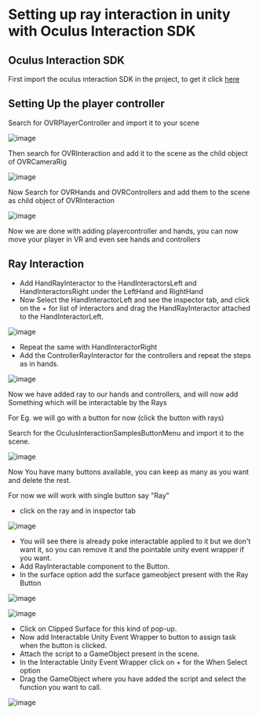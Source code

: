 # Setting up ray interaction in unity with Oculus Interaction SDK

## Oculus Interaction SDK
First import the oculus interaction SDK in the project, to get it click [here]()

## Setting Up the player controller
Search for OVRPlayerController and import it to your scene

![image](https://github.com/DamanAhuja/Docs/assets/142963733/a154757d-0256-44c2-bbad-eac78a677775)

Then search for OVRInteraction and add it to the scene as the child object of OVRCameraRig

![image](https://github.com/DamanAhuja/Docs/assets/142963733/42e2cb64-fddc-4233-9c87-e21a87339e27)

Now Search for OVRHands and OVRControllers and add them to the scene as child object of OVRInteraction

![image](https://github.com/DamanAhuja/Docs/assets/142963733/9754c112-6608-4fbc-8d5b-dc38cbc528bf)

Now we are done with adding playercontroller and hands, you can now move your player in VR and even see hands and controllers

## Ray Interaction

- Add HandRayInteractor to the HandInteractorsLeft and HandInteractorsRight under the LeftHand and RightHand
- Now Select the HandInteractorLeft and see the inspector tab, and click on the + for list of interactors and drag the HandRayInteractor attached to the HandInteractorLeft.

![image](https://github.com/DamanAhuja/Docs/assets/142963733/dbe47257-1420-42f8-bb17-dffb273bb267)

- Repeat the same with HandInteractorRight
- Add the ControllerRayInteractor for the controllers and repeat the steps as in hands.

![image](https://github.com/DamanAhuja/Docs/assets/142963733/c4ef03a7-a812-4e1b-bff5-2297a132a06e)

Now we have added ray to our hands and controllers, and will now add Something which will be interactable by the Rays

For Eg. we will go with a button for now (click the button with rays)

Search for the OculusInteractionSamplesButtonMenu and import it to the scene.

![image](https://github.com/DamanAhuja/Docs/assets/142963733/3f36bf79-05e5-4856-ad82-567147f2088b)

Now You have many buttons available, you can keep as many as you want and delete the rest.

For now we will work with single button say "Ray"
- click on the ray and in inspector tab

![image](https://github.com/DamanAhuja/Docs/assets/142963733/075cfcec-b905-4892-a536-2f4cfb73c533)

- You will see there is already poke interactable applied to it but we don't want it, so you can remove it and the pointable unity event wrapper if you want.
- Add RayInteractable component to the Button.
- In the surface option add the surface gameobject present with the Ray Button

![image](https://github.com/DamanAhuja/Docs/assets/142963733/d4234ff9-f247-4ac2-a6f7-4ba1584019d6)

![image](https://github.com/DamanAhuja/Docs/assets/142963733/410aedc4-e556-4eab-ba71-24aac58ce09e)

- Click on Clipped Surface for this kind of pop-up.
- Now add Interactable Unity Event Wrapper to button to assign task when the button is clicked.
- Attach the script to a GameObject present in the scene.
- In the Interactable Unity Event Wrapper click on + for the When Select option
- Drag the GameObject where you have added the script and select the function you want to call.

![image](https://github.com/DamanAhuja/Docs/assets/142963733/1366f871-5499-4012-8984-1b7b1d72ccf7)
